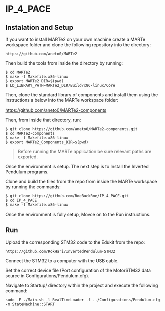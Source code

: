 # IP_4_PACE

## Instalation and Setup

If you want to install MARTe2 on your own machine create a MARTe workspace folder and clone the following repository into the directory:

```
https://github.com/aneto0/MARTe2
```

Then build the tools from inside the directory by running:

```
$ cd MARTe2
$ make -f Makefile.x86-linux
$ export MARTe2_DIR=$(pwd)
$ LD_LIBRARY_PATH=MARTe2_DIR/Build/x86-linux/Core
```

Then, clone the standard library of components and install them using the instructions a below into the MARTe workspace folder:

https://github.com/aneto0/MARTe2-components 

Then, from inside that directory, run:

```
$ git clone https://github.com/aneto0/MARTe2-components.git
$ cd MARTe2-components
$ make -f Makefile.x86-linux
$ export MARTe2_Components_DIR=$(pwd)
```

> Before running the MARTe application be sure relevant paths are exported.

Once the environment is setup. The next step is to Install the Inverted Pendulum programs. 

Clone and build the files from the repo from inside the MARTe workspace by running the commands:

```
$ git clone https://github.com/RoeBuckRoe/IP_4_PACE.git
$ cd IP_4_PACE
$ make -f Makefile.x86-linux
```

Once the environment is fully setup, Movce on to the Run instructions.

## Run

Upload the corresponding STM32 code to the Edukit from the repo:

```
https://github.com/RokHari/InvertedPendulum-STM32
```

Connect the STM32 to a computer with the USB cable.

Set the correct device file (Port configuration of the MotorSTM32 data source in Configurations/Pendulum.cfg).

Navigate to Startup/ directory within the project and execute the following command:

```
sudo -E ./Main.sh -l RealTimeLoader -f ../Configurations/Pendulum.cfg -m StateMachine::START
```